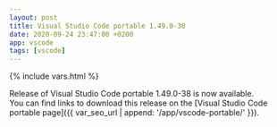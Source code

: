 ```yaml
---
layout: post
title: Visual Studio Code portable 1.49.0-38
date: 2020-09-24 23:47:00 +0200
app: vscode
tags: [vscode]
---
```

{% include vars.html %}

Release of Visual Studio Code portable 1.49.0-38 is now available.<br />
You can find links to download this release on the [Visual Studio Code portable page]({{ var_seo_url | append: '/app/vscode-portable/' }}).
